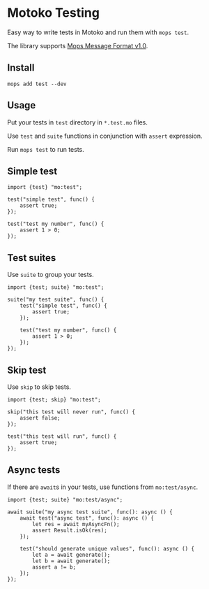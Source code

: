 # Motoko Testing
Easy way to write tests in Motoko and run them with `mops test`.

The library supports [Mops Message Format v1.0](https://github.com/ZenVoich/mops-message-format#v10).

## Install
```
mops add test --dev
```

## Usage
Put your tests in `test` directory in `*.test.mo` files.

Use `test` and `suite` functions in conjunction with `assert` expression.

Run `mops test` to run tests.

## Simple test

```motoko
import {test} "mo:test";

test("simple test", func() {
	assert true;
});

test("test my number", func() {
	assert 1 > 0;
});
```

## Test suites
Use `suite` to group your tests.

```motoko
import {test; suite} "mo:test";

suite("my test suite", func() {
	test("simple test", func() {
		assert true;
	});

	test("test my number", func() {
		assert 1 > 0;
	});
});
```

## Skip test
Use `skip` to skip tests.

```motoko
import {test; skip} "mo:test";

skip("this test will never run", func() {
	assert false;
});

test("this test will run", func() {
	assert true;
});
```

## Async tests
If there are `await`s in your tests, use functions from `mo:test/async`.

```motoko
import {test; suite} "mo:test/async";

await suite("my async test suite", func(): async () {
	await test("async test", func(): async () {
		let res = await myAsyncFn();
		assert Result.isOk(res);
	});

	test("should generate unique values", func(): async () {
		let a = await generate();
		let b = await generate();
		assert a != b;
	});
});
```
